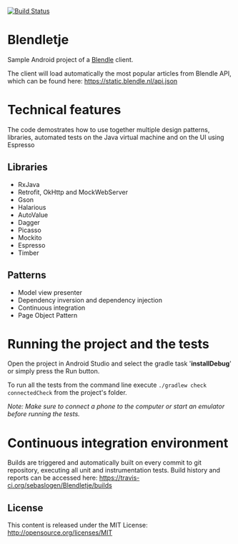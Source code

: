 [![Build Status](https://travis-ci.org/sebaslogen/Blendletje.svg?branch=master)](https://travis-ci.org/sebaslogen/Blendletje)

# Blendletje
Sample Android project of a [Blendle](https://blendle.com) client.

The client will load automatically the most popular articles from Blendle API, which can be found here: https://static.blendle.nl/api.json


Technical features
============
The code demostrates how to use together multiple design patterns, libraries, automated tests on the Java virtual machine and on the UI using Espresso

Libraries
-------
- RxJava
- Retrofit, OkHttp and MockWebServer
- Gson
- Halarious
- AutoValue
- Dagger
- Picasso
- Mockito
- Espresso
- Timber

Patterns
-------
- Model view presenter
- Dependency inversion and dependency injection
- Continuous integration
- Page Object Pattern


Running the project and the tests
=============
Open the project in Android Studio and select the gradle task '**installDebug**' or simply press the Run button.

To run all the tests from the command line execute ```./gradlew check connectedCheck``` from the project's folder.

_Note: Make sure to connect a phone to the computer or start an emulator before running the tests._

Continuous integration environment
============
Builds are triggered and automatically built on every commit to git repository, executing all unit and instrumentation tests.
Build history and reports can be accessed here: https://travis-ci.org/sebaslogen/Blendletje/builds

License
-------
This content is released under the MIT License: http://opensource.org/licenses/MIT
